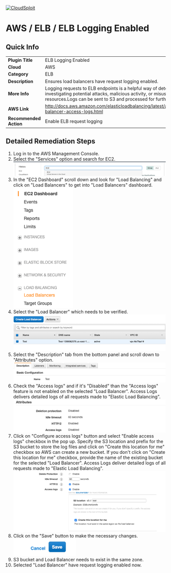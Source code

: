 [![CloudSploit](https://cloudsploit.com/img/logo-new-big-text-100.png "CloudSploit")](https://cloudsploit.com)

# AWS / ELB / ELB Logging Enabled

## Quick Info

| | |
|-|-|
| **Plugin Title** | ELB Logging Enabled |
| **Cloud** | AWS |
| **Category** | ELB |
| **Description** | Ensures load balancers have request logging enabled. |
| **More Info** | Logging requests to ELB endpoints is a helpful way of detecting and investigating potential attacks, malicious activity, or misuse of backend resources.Logs can be sent to S3 and processed for further analysis. |
| **AWS Link** | http://docs.aws.amazon.com/elasticloadbalancing/latest/application/load-balancer-access-logs.html |
| **Recommended Action** | Enable ELB request logging |

## Detailed Remediation Steps
1. Log in to the AWS Management Console.
2. Select the "Services" option and search for EC2. </br> <img src="/resources/aws/elb/elb-logging-enabled/step2.png"/>
3. In the "EC2 Dashboard" scroll down and look for "Load Balancing" and click on "Load Balancers" to get into "Load Balancers" dashboard.</br> <img src="/resources/aws/elb/elb-logging-enabled/step3.png"/>
4. Select the "Load Balancer" which needs to be verified. </br> <img src="/resources/aws/elb/elb-logging-enabled/step4.png"/>
5. Select the "Description" tab from the bottom panel and scroll down to "Attributes" option.</br> <img src="/resources/aws/elb/elb-logging-enabled/step5.png"/>
6. Check the "Access logs" and if it's "Disabled" than the "Access logs" feature is not enabled on the selected "Load Balancer". Access Logs delivers detailed logs of all requests made to "Elastic Load Balancing".</br><img src="/resources/aws/elb/elb-logging-enabled/step6.png"/>
7. Click on "Configure access logs" button and select "Enable access logs" checkbox in the pop up. Specify the S3 location and prefix for the S3 bucket to store the log files and click on "Create this location for me" checkbox so AWS can create a new bucket. If you don't click on "Create this location for me" checkbox, provide the name of the existing bucket for the selected "Load Balancer". Access Logs deliver detailed logs of all requests made to "Elastic Load Balancing".</br><img src="/resources/aws/elb/elb-logging-enabled/step7.png"/>
8. Click on the "Save" button to make the necessary changes.</br><img src="/resources/aws/elb/elb-logging-enabled/step8.png"/>
9. S3 bucket and Load Balancer needs to exist in the same zone.</br>
10. Selected "Load Balancer" have request logging enabled now. </br> 

